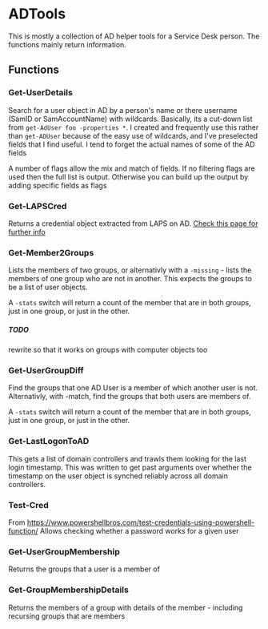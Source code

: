# ADTools
This is mostly a collection of AD helper tools for a Service Desk person. The functions mainly return information.

## Functions
### Get-UserDetails
Search for a user object in AD by a person's name or there username (SamID or SamAccountName) with wildcards. Basically, its a cut-down list from `get-AdUser foo -properties *`. I created and frequently use this rather than `get-ADUser` because of the easy use of wildcards, and I've preselected fields that I find useful. I tend to forget the actual names of some of the AD fields

A number of flags allow the mix and match of fields. If no filtering flags are used then the full list is output. Otherwise you can build up the output by adding specific fields as flags

### Get-LAPSCred
Returns a credential object extracted from LAPS on AD. [Check this page for further info](https://technet.microsoft.com/en-us/mt227395.aspx)

### Get-Member2Groups
Lists the members of two groups, or alternativly with a `-missing` - lists the members of one group who are not in another. This expects the groups to be a list of user objects. 

A `-stats` switch will return a count of the member that are in both groups, just in one group, or just in the other.
##### TODO
rewrite so that it works on groups with computer objects too

###  Get-UserGroupDiff
Find the groups that one AD User is a member of which another user is not. Alternativly, with -match, find the groups that both users are members of.

A `-stats` switch will return a count of the member that are in both groups, just in one group, or just in the other.

### Get-LastLogonToAD
This gets a list of domain controllers and trawls them looking for the last login timestamp. This was written to get past arguments over whether the timestamp on the user object is synched reliably across all domain controllers.

### Test-Cred
From https://www.powershellbros.com/test-credentials-using-powershell-function/
Allows checking whether a password works for a given user

### Get-UserGroupMembership
Returns the groups that a user is a member of

### Get-GroupMembershipDetails
Returns the members of a group with details of the member - including recursing groups that are members
